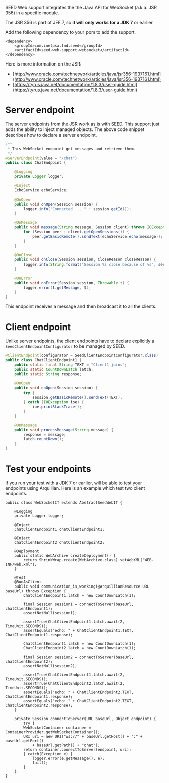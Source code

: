 SEED Web support integrates the the Java API for WebSocket (a.k.a. JSR 356) in a specific module.

<div class="callout callout-info">
The JSR 356 is part of JEE 7, so <strong>it will only works for a JDK 7</strong> or earlier.
</div>

Add the following dependency to your pom to add the support.

    <dependency>
        <groupId>com.inetpsa.fnd.seed</groupId>
        <artifactId>seed-web-support-websocket</artifactId>
    </dependency>

Here is more information on the JSR:

* [http://www.oracle.com/technetwork/articles/java/jsr356-1937161.html](http://www.oracle.com/technetwork/articles/java/jsr356-1937161.html)
* [https://tyrus.java.net/documentation/1.8.3/user-guide.html](https://tyrus.java.net/documentation/1.8.3/user-guide.html)

# Server endpoint

The server endpoints from the JSR work as is with SEED. This support just adds the ability to inject managed objects. The above
code snippet describes how to declare a server endpoint.

```java
/**
 * This WebSocket endpoint get messages and retrieve them.
 */
@ServerEndpoint(value = "/chat")
public class ChatEndpoint {

    @Logging
    private Logger logger;

    @Inject
    EchoService echoService;

    @OnOpen
    public void onOpen(Session session) {
        logger.info("Connected ... " + session.getId());
    }

    @OnMessage
    public void message(String message, Session client) throws IOException, EncodeException {
        for (Session peer : client.getOpenSessions()) {
            peer.getBasicRemote().sendText(echoService.echo(message));
        }
    }

    @OnClose
    public void onClose(Session session, CloseReason closeReason) {
        logger.info(String.format("Session %s close because of %s", session.getId(), closeReason));
    }

    @OnError
    public void onError(Session session, Throwable t) {
        logger.error(t.getMessage, t);
    }
}
```

This endpoint receives a message and then broadcast it to all the clients.

# Client endpoint

Unlike server endpoints, the client endpoints have to declare explicitly a `SeedClientEndpointConfigurator` to be managed
by SEED.

```java
@ClientEndpoint(configurator = SeedClientEndpointConfigurator.class)
public class ChatClientEndpoint1 {
    public static final String TEXT = "Client1 joins";
    public static CountDownLatch latch;
    public static String response;

    @OnOpen
    public void onOpen(Session session) {
        try {
            session.getBasicRemote().sendText(TEXT);
        } catch (IOException ioe) {
            ioe.printStackTrace();
        }
    }

    @OnMessage
    public void processMessage(String message) {
        response = message;
        latch.countDown();
    }
}
```

# Test your endpoints

If you run your test with a JDK 7 or earlier, will be able to test your endpoints using Arquillian. Here is an example
which test two client endpoints.

```
public class WebSocketIT extends AbstractSeedWebIT {

    @Logging
    private Logger logger;

    @Inject
    ChatClientEndpoint1 chatClientEndpoint1;

    @Inject
    ChatClientEndpoint2 chatClientEndpoint2;

    @Deployment
    public static WebArchive createDeployment() {
        return ShrinkWrap.create(WebArchive.class).setWebXML("WEB-INF/web.xml");
    }

    @Test
    @RunAsClient
    public void communication_is_working(@ArquillianResource URL baseUrl) throws Exception {
        ChatClientEndpoint1.latch = new CountDownLatch(1);

        final Session session1 = connectToServer(baseUrl, chatClientEndpoint1);
        assertNotNull(session1);

        assertTrue(ChatClientEndpoint1.latch.await(2, TimeUnit.SECONDS));
        assertEquals("echo: " + ChatClientEndpoint1.TEXT, ChatClientEndpoint1.response);

        ChatClientEndpoint1.latch = new CountDownLatch(1);
        ChatClientEndpoint2.latch = new CountDownLatch(1);

        final Session session2 = connectToServer(baseUrl, chatClientEndpoint2);
        assertNotNull(session2);

        assertTrue(ChatClientEndpoint1.latch.await(2, TimeUnit.SECONDS));
        assertTrue(ChatClientEndpoint2.latch.await(2, TimeUnit.SECONDS));
        assertEquals("echo: " + ChatClientEndpoint2.TEXT, ChatClientEndpoint1.response);
        assertEquals("echo: " + ChatClientEndpoint2.TEXT, ChatClientEndpoint2.response);
    }

    private Session connectToServer(URL baseUrl, Object endpoint) {
        try {
        WebSocketContainer container = ContainerProvider.getWebSocketContainer();
        URI uri = new URI("ws://" + baseUrl.getHost() + ":" + baseUrl.getPort()
            + baseUrl.getPath() + "chat");
        return container.connectToServer(endpoint, uri);
        } catch(Exception e) {
            logger.error(e.getMessage(), e);
            fail();
        }
    }
}
```